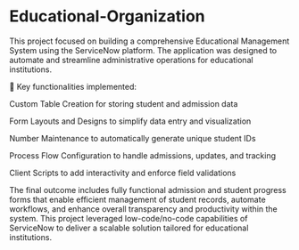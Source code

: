 # Educational-Organization 
This project focused on building a comprehensive Educational Management System using the ServiceNow platform. The application was designed to automate and streamline administrative operations for educational institutions.

🔹 Key functionalities implemented:

Custom Table Creation for storing student and admission data

Form Layouts and Designs to simplify data entry and visualization

Number Maintenance to automatically generate unique student IDs

Process Flow Configuration to handle admissions, updates, and tracking

Client Scripts to add interactivity and enforce field validations

The final outcome includes fully functional admission and student progress forms that enable efficient management of student records, automate workflows, and enhance overall transparency and productivity within the system. This project leveraged low-code/no-code capabilities of ServiceNow to deliver a scalable solution tailored for educational institutions.
